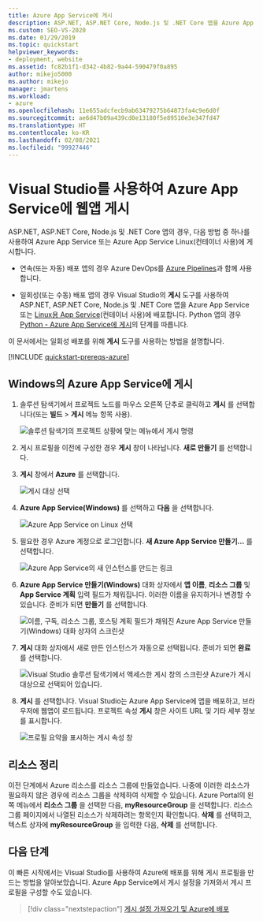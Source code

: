 ```yaml
---
title: Azure App Service에 게시
description: ASP.NET, ASP.NET Core, Node.js 및 .NET Core 앱을 Azure App Service 또는 Azure App Service Linux에 게시하는 방법에 대해 알아봅니다.
ms.custom: SEO-VS-2020
ms.date: 01/29/2019
ms.topic: quickstart
helpviewer_keywords:
- deployment, website
ms.assetid: fc82b1f1-d342-4b82-9a44-590479f0a895
author: mikejo5000
ms.author: mikejo
manager: jmartens
ms.workload:
- azure
ms.openlocfilehash: 11e655adcfecb9ab63479275b64873fa4c9e6d0f
ms.sourcegitcommit: ae6d47b09a439cd0e13180f5e89510e3e347fd47
ms.translationtype: HT
ms.contentlocale: ko-KR
ms.lasthandoff: 02/08/2021
ms.locfileid: "99927446"
---
```

# <a name="publish-a-web-app-to-azure-app-service-using-visual-studio"></a>Visual Studio를 사용하여 Azure App Service에 웹앱 게시

ASP.NET, ASP.NET Core, Node.js 및 .NET Core 앱의 경우, 다음 방법 중 하나를 사용하여 Azure App Service 또는 Azure App Service Linux(컨테이너 사용)에 게시합니다.

* 연속(또는 자동) 배포 앱의 경우 Azure DevOps를 [Azure Pipelines](/azure/devops/pipelines/get-started-yaml?view=azdevops&preserve-view=true)과 함께 사용합니다.

* 일회성(또는 수동) 배포 앱의 경우 Visual Studio의 **게시** 도구를 사용하여 ASP.NET, ASP.NET Core, Node.js 및 .NET Core 앱을 Azure App Service 또는 [Linux용 App Service](../deployment/quickstart-deploy-to-linux.md)(컨테이너 사용)에 배포합니다. Python 앱의 경우 [Python - Azure App Service에 게시](../python/publishing-python-web-applications-to-azure-from-visual-studio.md)의 단계를 따릅니다.

이 문서에서는 일회성 배포를 위해 **게시** 도구를 사용하는 방법을 설명합니다.

[!INCLUDE [quickstart-prereqs-azure](includes/quickstart-prereqs-azure.md)]

## <a name="publish-to-azure-app-service-on-windows"></a>Windows의 Azure App Service에 게시

1. 솔루션 탐색기에서 프로젝트 노드를 마우스 오른쪽 단추로 클릭하고 **게시** 를 선택합니다(또는 **빌드** > **게시** 메뉴 항목 사용).

    ![솔루션 탐색기의 프로젝트 상황에 맞는 메뉴에서 게시 명령](../deployment/media/quickstart-publish.png "게시 선택")

1. 게시 프로필을 이전에 구성한 경우 **게시** 창이 나타납니다. **새로 만들기** 를 선택합니다.

1. **게시** 창에서 **Azure** 를 선택합니다.

    ![게시 대상 선택](../deployment/media/quickstart-publish-azure-new.png)

1. **Azure App Service(Windows)** 를 선택하고 **다음** 을 선택합니다.

    ![Azure App Service on Linux 선택](../deployment/media/quickstart-publish-windows-select-azure-service.png)

1. 필요한 경우 Azure 계정으로 로그인합니다. **새 Azure App Service 만들기...** 를 선택합니다.

    ![Azure App Service의 새 인스턴스를 만드는 링크](../deployment/media/quickstart-publish-windows-create-new-link.png)

1. **Azure App Service 만들기(Windows)** 대화 상자에서 **앱 이름**, **리소스 그룹** 및 **App Service 계획** 입력 필드가 채워집니다. 이러한 이름을 유지하거나 변경할 수 있습니다. 준비가 되면 **만들기** 를 선택합니다.

    ![이름, 구독, 리소스 그룹, 호스팅 계획 필드가 채워진 Azure App Service 만들기(Windows) 대화 상자의 스크린샷](../deployment/media/quickstart-publish-windows-create-new-dialog.png)

1. **게시** 대화 상자에서 새로 만든 인스턴스가 자동으로 선택됩니다. 준비가 되면 **완료** 를 선택합니다.

    ![Visual Studio 솔루션 탐색기에서 액세스한 게시 창의 스크린샷 Azure가 게시 대상으로 선택되어 있습니다.](../deployment/media/quickstart-publish-windows-select-instance.png)

1. **게시** 를 선택합니다. Visual Studio는 Azure App Service에 앱을 배포하고, 브라우저에 웹앱이 로드됩니다. 프로젝트 속성 **게시** 창은 사이트 URL 및 기타 세부 정보를 표시합니다.

    ![프로필 요약을 표시하는 게시 속성 창](../deployment/media/quickstart-publish-windows-summary-page.png)

## <a name="clean-up-resources"></a>리소스 정리

이전 단계에서 Azure 리소스를 리소스 그룹에 만들었습니다. 나중에 이러한 리소스가 필요하지 않은 경우에 리소스 그룹을 삭제하여 삭제할 수 있습니다.
Azure Portal의 왼쪽 메뉴에서 **리소스 그룹** 을 선택한 다음, **myResourceGroup** 을 선택합니다.
리소스 그룹 페이지에서 나열된 리소스가 삭제하려는 항목인지 확인합니다.
**삭제** 를 선택하고, 텍스트 상자에 **myResourceGroup** 을 입력한 다음, **삭제** 를 선택합니다.

## <a name="next-steps"></a>다음 단계

이 빠른 시작에서는 Visual Studio를 사용하여 Azure에 배포를 위해 게시 프로필을 만드는 방법을 알아보았습니다. Azure App Service에서 게시 설정을 가져와서 게시 프로필을 구성할 수도 있습니다.

> [!div class="nextstepaction"]
> [게시 설정 가져오기 및 Azure에 배포](tutorial-import-publish-settings-azure.md)
